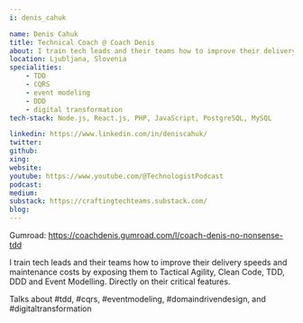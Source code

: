 ```yaml
---
i: denis_cahuk

name: Denis Cahuk
title: Technical Coach @ Coach Denis
about: I train tech leads and their teams how to improve their delivery speeds and maintenance costs via Tactical Agility, Clean Code, TDD, DDD and Event Modelling. 
location: Ljubljana, Slovenia
specialities:
    - TDD
    - CQRS
    - event modeling
    - DDD
    - digital transformation
tech-stack: Node.js, React.js, PHP, JavaScript, PostgreSQL, MySQL

linkedin: https://www.linkedin.com/in/deniscahuk/
twitter: 
github: 
xing: 
website: 
youtube: https://www.youtube.com/@TechnologistPodcast
podcast: 
medium: 
substack: https://craftingtechteams.substack.com/
blog: 
---
```


Gumroad: https://coachdenis.gumroad.com/l/coach-denis-no-nonsense-tdd



I train tech leads and their teams how to improve their delivery speeds and maintenance costs by exposing them to Tactical Agility, Clean Code, TDD, DDD and Event Modelling. Directly on their critical features.

Talks about #tdd, #cqrs, #eventmodeling, #domaindrivendesign, and #digitaltransformation